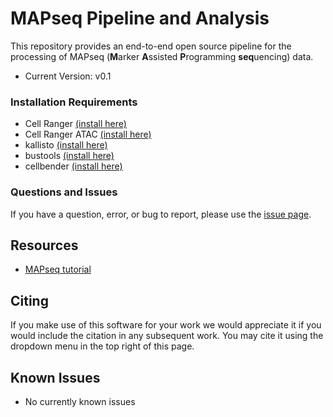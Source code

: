 # MAPseq Pipeline and Analysis

This repository provides an end-to-end open source pipeline for the
processing of MAPseq (**M**arker **A**ssisted **P**rogramming **seq**uencing) data.
* Current Version: v0.1

### Installation Requirements ####

* Cell Ranger [(install here)](https://www.10xgenomics.com/support/software/cell-ranger/latest)
* Cell Ranger ATAC [(install here)](https://support.10xgenomics.com/single-cell-atac/software/pipelines/latest/installation)
* kallisto [(install here)](https://pachterlab.github.io/kallisto/download)
* bustools [(install here)](https://bustools.github.io/download)
* cellbender [(install here)](https://cellbender.readthedocs.io/en/latest/installation/index.html)

### Questions and Issues ###

If you have a question, error, or bug to report, please use the [issue page](https://github.com/willisbillis/LRA.MAPseq/issues).

Resources
---------
* [MAPseq tutorial](https://github.com/willisbillis/LRA.MAPseq/blob/main/docs/quickstart.md)

Citing
------
If you make use of this software for your work we would appreciate it if you would include the citation in any subsequent work. You may cite it using the dropdown menu in the top right of this page.

Known Issues
------------
* No currently known issues
